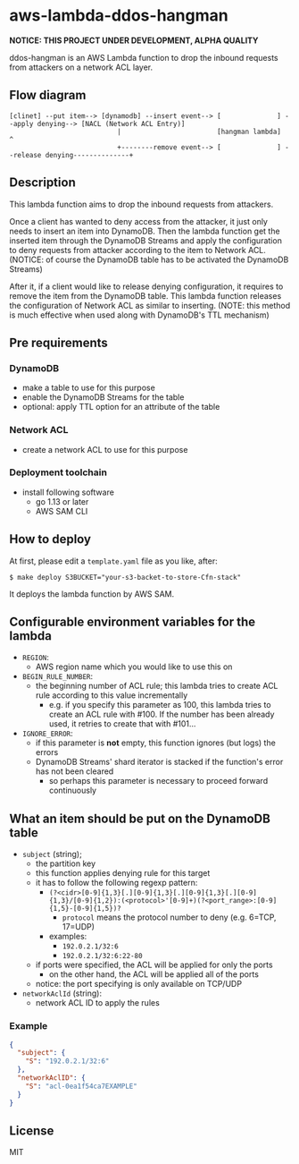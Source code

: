 # aws-lambda-ddos-hangman

__NOTICE: THIS PROJECT UNDER DEVELOPMENT, ALPHA QUALITY__

ddos-hangman is an AWS Lambda function to drop the inbound requests from attackers on a network ACL layer.

## Flow diagram

```
[clinet] --put item--> [dynamodb] --insert event--> [              ] --apply denying--> [NACL (Network ACL Entry)]
                           |                        [hangman lambda]                                ^
                           +--------remove event--> [              ] --release denying--------------+
```

## Description

This lambda function aims to drop the inbound requests from attackers.

Once a client has wanted to deny access from the attacker, it just only needs to insert an item into DynamoDB.
Then the lambda function get the inserted item through the DynamoDB Streams and apply the configuration
to deny requests from attacker according to the item to Network ACL.
(NOTICE: of course the DynamoDB table has to be activated the DynamoDB Streams)

After it, if a client would like to release denying configuration, it requires to remove the item from the DynamoDB table.
This lambda function releases the configuration of Network ACL as similar to inserting.
(NOTE: this method is much effective when used along with DynamoDB's TTL mechanism)

## Pre requirements

### DynamoDB

- make a table to use for this purpose
- enable the DynamoDB Streams for the table
- optional: apply TTL option for an attribute of the table

### Network ACL

- create a network ACL to use for this purpose

### Deployment toolchain

- install following software
  - go 1.13 or later
  - AWS SAM CLI

## How to deploy

At first, please edit a `template.yaml` file as you like, after:

```
$ make deploy S3BUCKET="your-s3-backet-to-store-Cfn-stack"
```

It deploys the lambda function by AWS SAM.

## Configurable environment variables for the lambda

- `REGION`:
  - AWS region name which you would like to use this on
- `BEGIN_RULE_NUMBER`:
  - the beginning number of ACL rule; this lambda tries to create ACL rule according to this value incrementally
    - e.g. if you specify this parameter as 100, this lambda tries to create an ACL rule with #100. If the number has been already used, it retries to create that with #101...
- `IGNORE_ERROR`:
  - if this parameter is __not__ empty, this function ignores (but logs) the errors
  - DynamoDB Streams' shard iterator is stacked if the function's error has not been cleared
    - so perhaps this parameter is necessary to proceed forward continuously

## What an item should be put on the DynamoDB table

- `subject` (string);
  - the partition key
  - this function applies denying rule for this target
  - it has to follow the following regexp pattern:
    - `(?<cidr>[0-9]{1,3}[.][0-9]{1,3}[.][0-9]{1,3}[.][0-9]{1,3}/[0-9]{1,2}):(<protocol>'[0-9]+)(?<port_range>:[0-9]{1,5}-[0-9]{1,5})?`
      - `protocol` means the protocol number to deny (e.g. 6=TCP, 17=UDP)
    - examples:
      - `192.0.2.1/32:6`
      - `192.0.2.1/32:6:22-80`
  - if ports were specified, the ACL will be applied for only the ports
    - on the other hand, the ACL will be applied all of the ports
  - notice: the port specifying is only available on TCP/UDP
- `networkAclId` (string):
  - network ACL ID to apply the rules

### Example

```json
{
  "subject": {
    "S": "192.0.2.1/32:6"
  },
  "networkAclID": {
    "S": "acl-0ea1f54ca7EXAMPLE"
  }
}
```

## License

MIT

